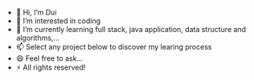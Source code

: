 - 👋 Hi, I’m Dui
- 👀 I’m interested in coding
- 🌱 I’m currently learning full stack, java application, data structure and algorithms,...
- 📫 Select any project below to discover my learing process 
- 😄 Feel free to ask...
- ⚡ All rights reserved!
